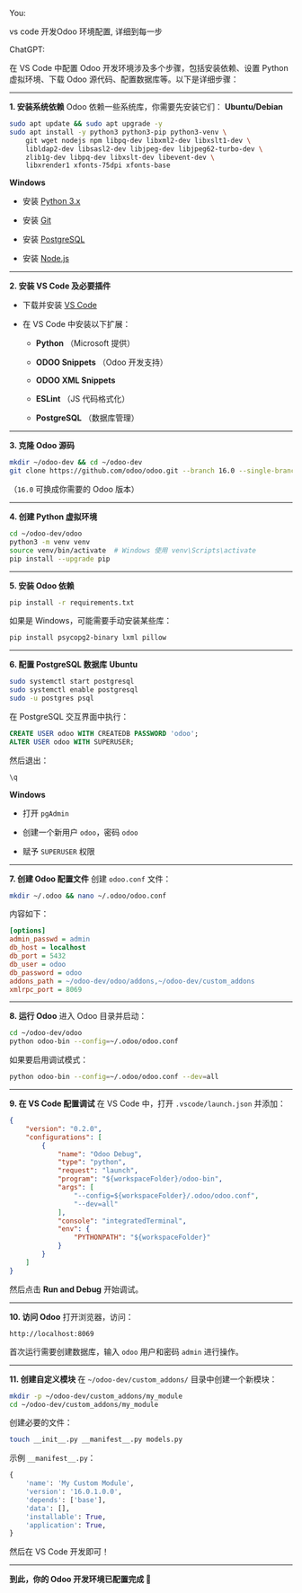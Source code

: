 
You: 

vs code 开发Odoo 环境配置, 详细到每一步

ChatGPT: 

在 VS Code 中配置 Odoo 开发环境涉及多个步骤，包括安装依赖、设置 Python 虚拟环境、下载 Odoo 源代码、配置数据库等。以下是详细步骤：


---

**1. 安装系统依赖** 
Odoo 依赖一些系统库，你需要先安装它们：
**Ubuntu/Debian** 

```bash
sudo apt update && sudo apt upgrade -y
sudo apt install -y python3 python3-pip python3-venv \
    git wget nodejs npm libpq-dev libxml2-dev libxslt1-dev \
    libldap2-dev libsasl2-dev libjpeg-dev libjpeg62-turbo-dev \
    zlib1g-dev libpq-dev libxslt-dev libevent-dev \
    libxrender1 xfonts-75dpi xfonts-base
```
**Windows**  
- 安装 [Python 3.x](https://www.python.org/downloads/)
 
- 安装 [Git](https://git-scm.com/downloads)
 
- 安装 [PostgreSQL](https://www.postgresql.org/download/)
 
- 安装 [Node.js]()


---

**2. 安装 VS Code 及必要插件**  
- 下载并安装 [VS Code](https://code.visualstudio.com/)
 
- 在 VS Code 中安装以下扩展： 
  - **Python** （Microsoft 提供）
 
  - **ODOO Snippets** （Odoo 开发支持）
 
  - **ODOO XML Snippets**
 
  - **ESLint** （JS 代码格式化）
 
  - **PostgreSQL** （数据库管理）


---

**3. 克隆 Odoo 源码** 

```bash
mkdir ~/odoo-dev && cd ~/odoo-dev
git clone https://github.com/odoo/odoo.git --branch 16.0 --single-branch
```
（`16.0` 可换成你需要的 Odoo 版本）

---

**4. 创建 Python 虚拟环境** 

```bash
cd ~/odoo-dev/odoo
python3 -m venv venv
source venv/bin/activate  # Windows 使用 venv\Scripts\activate
pip install --upgrade pip
```


---

**5. 安装 Odoo 依赖** 

```bash
pip install -r requirements.txt
```

如果是 Windows，可能需要手动安装某些库：


```bash
pip install psycopg2-binary lxml pillow
```


---

**6. 配置 PostgreSQL 数据库** **Ubuntu** 

```bash
sudo systemctl start postgresql
sudo systemctl enable postgresql
sudo -u postgres psql
```

在 PostgreSQL 交互界面中执行：


```sql
CREATE USER odoo WITH CREATEDB PASSWORD 'odoo';
ALTER USER odoo WITH SUPERUSER;
```

然后退出：


```sql
\q
```
**Windows**  
- 打开 `pgAdmin`
 
- 创建一个新用户 `odoo`，密码 `odoo`
 
- 赋予 `SUPERUSER` 权限


---

**7. 创建 Odoo 配置文件** 创建 `odoo.conf` 文件：

```bash
mkdir ~/.odoo && nano ~/.odoo/odoo.conf
```

内容如下：


```ini
[options]
admin_passwd = admin
db_host = localhost
db_port = 5432
db_user = odoo
db_password = odoo
addons_path = ~/odoo-dev/odoo/addons,~/odoo-dev/custom_addons
xmlrpc_port = 8069
```


---

**8. 运行 Odoo** 
进入 Odoo 目录并启动：


```bash
cd ~/odoo-dev/odoo
python odoo-bin --config=~/.odoo/odoo.conf
```

如果要启用调试模式：


```bash
python odoo-bin --config=~/.odoo/odoo.conf --dev=all
```


---

**9. 在 VS Code 配置调试** 在 VS Code 中，打开 `.vscode/launch.json` 并添加：

```json
{
    "version": "0.2.0",
    "configurations": [
        {
            "name": "Odoo Debug",
            "type": "python",
            "request": "launch",
            "program": "${workspaceFolder}/odoo-bin",
            "args": [
                "--config=${workspaceFolder}/.odoo/odoo.conf",
                "--dev=all"
            ],
            "console": "integratedTerminal",
            "env": {
                "PYTHONPATH": "${workspaceFolder}"
            }
        }
    ]
}
```
然后点击 **Run and Debug**  开始调试。

---

**10. 访问 Odoo** 
打开浏览器，访问：


```arduino
http://localhost:8069
```
首次运行需要创建数据库，输入 `odoo` 用户和密码 `admin` 进行操作。

---

**11. 创建自定义模块** 在 `~/odoo-dev/custom_addons/` 目录中创建一个新模块：

```bash
mkdir -p ~/odoo-dev/custom_addons/my_module
cd ~/odoo-dev/custom_addons/my_module
```

创建必要的文件：


```bash
touch __init__.py __manifest__.py models.py
```
示例 `__manifest__.py`：

```python
{
    'name': 'My Custom Module',
    'version': '16.0.1.0.0',
    'depends': ['base'],
    'data': [],
    'installable': True,
    'application': True,
}
```

然后在 VS Code 开发即可！


---

**到此，你的 Odoo 开发环境已配置完成 🎉**
